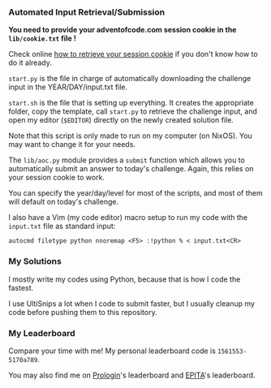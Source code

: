 ### Automated Input Retrieval/Submission

**You need to provide your adventofcode.com session cookie in the
`lib/cookie.txt` file !**

Check online [how to retrieve your session cookie](https://support.pentest-tools.com/en/scans-tools/how-to-get-the-session-cookie)
if you don't know how to do it already.

`start.py` is the file in charge of automatically downloading
the challenge input in the YEAR/DAY/input.txt file.

`start.sh` is the file that is setting up everything.
It creates the appropriate folder, copy the template,
call `start.py` to retrieve the challenge input, and open
my editor (`$EDITOR`) directly on the newly created solution file.

Note that this script is only made to run on my computer (on NixOS).
You may want to change it for your needs.


The `lib/aoc.py` module provides a `submit` function which allows you
to automatically submit an answer to today's challenge.
Again, this relies on your session cookie to work.

You can specify the year/day/level for most of the scripts, and most of them
will default on today's challenge.

I also have a Vim (my code editor) macro setup to run my code with the
`input.txt` file as standard input:
```vim
autocmd filetype python nnoremap <F5> :!python % < input.txt<CR>
```

### My Solutions

I mostly write my codes using Python, because that is how I code the fastest.

I use UltiSnips a lot when I code to submit faster, but I usually cleanup my
code before pushing them to this repository.

### My Leaderboard

Compare your time with me!
My personal leaderboard code is `1561553-5170a789`.

You may also find me on [Prologin](https://prologin.org/)'s leaderboard
and [EPITA](https://www.epita.fr/)'s leaderboard.
